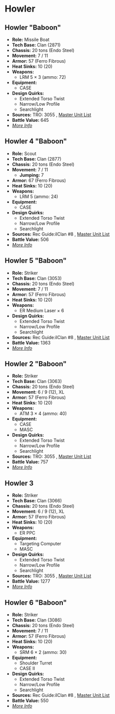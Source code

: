 # Howler 

## Howler "Baboon" 

- **Role:** Missile Boat 
- **Tech Base:** Clan (2871) 
- **Chassis:** 20 tons (Endo Steel) 
- **Movement:** 7 / 11 
- **Armor:** 57 (Ferro Fibrous) 
- **Heat Sinks:** 10 (20) 
- **Weapons:** 
  - LRM 5 × 3 (ammo: 72) 
- **Equipment:** 
  - CASE 
- **Design Quirks:** 
  - Extended Torso Twist 
  - Narrow/Low Profile 
  - Searchlight 
- **Sources:** TRO: 3055 , [Master Unit List](http://masterunitlist.info/Unit/Details/189) 
- **Battle Value:** 645 
- [*More Info*](howler/howler.md) 

## Howler 4 "Baboon" 

- **Role:** Scout 
- **Tech Base:** Clan (2877) 
- **Chassis:** 20 tons (Endo Steel) 
- **Movement:** 7 / 11 
  - **Jumping:** 7 
- **Armor:** 67 (Ferro Fibrous) 
- **Heat Sinks:** 10 (20) 
- **Weapons:** 
  - LRM 5 (ammo: 24) 
- **Equipment:** 
  - CASE 
- **Design Quirks:** 
  - Extended Torso Twist 
  - Narrow/Low Profile 
  - Searchlight 
- **Sources:** Rec Guide:ilClan #8 , [Master Unit List](http://masterunitlist.info/Unit/Details/7568) 
- **Battle Value:** 506 
- [*More Info*](howler/howler_4.md) 

## Howler 5 "Baboon" 

- **Role:** Striker 
- **Tech Base:** Clan (3053) 
- **Chassis:** 20 tons (Endo Steel) 
- **Movement:** 7 / 11 
- **Armor:** 57 (Ferro Fibrous) 
- **Heat Sinks:** 10 (20) 
- **Weapons:** 
  - ER Medium Laser × 6 
- **Design Quirks:** 
  - Extended Torso Twist 
  - Narrow/Low Profile 
  - Searchlight 
- **Sources:** Rec Guide:ilClan #8 , [Master Unit List](http://masterunitlist.info/Unit/Details/7569) 
- **Battle Value:** 1363 
- [*More Info*](howler/howler_5.md) 

## Howler 2 "Baboon" 

- **Role:** Striker 
- **Tech Base:** Clan (3063) 
- **Chassis:** 20 tons (Endo Steel) 
- **Movement:** 6 / 9 (12), XL 
- **Armor:** 57 (Ferro Fibrous) 
- **Heat Sinks:** 10 (20) 
- **Weapons:** 
  - ATM 3 × 4 (ammo: 40) 
- **Equipment:** 
  - CASE 
  - MASC 
- **Design Quirks:** 
  - Extended Torso Twist 
  - Narrow/Low Profile 
  - Searchlight 
- **Sources:** TRO: 3055 , [Master Unit List](http://masterunitlist.info/Unit/Details/190) 
- **Battle Value:** 757 
- [*More Info*](howler/howler_2.md) 

## Howler 3 

- **Role:** Striker 
- **Tech Base:** Clan (3066) 
- **Chassis:** 20 tons (Endo Steel) 
- **Movement:** 6 / 9 (12), XL 
- **Armor:** 57 (Ferro Fibrous) 
- **Heat Sinks:** 10 (20) 
- **Weapons:** 
  - ER PPC 
- **Equipment:** 
  - Targeting Computer 
  - MASC 
- **Design Quirks:** 
  - Extended Torso Twist 
  - Narrow/Low Profile 
  - Searchlight 
- **Sources:** TRO: 3055 , [Master Unit List](http://masterunitlist.info/Unit/Details/191) 
- **Battle Value:** 1277 
- [*More Info*](howler/howler_3.md) 

## Howler 6 "Baboon" 

- **Role:** Striker 
- **Tech Base:** Clan (3086) 
- **Chassis:** 20 tons (Endo Steel) 
- **Movement:** 7 / 11 
- **Armor:** 57 (Ferro Fibrous) 
- **Heat Sinks:** 10 (20) 
- **Weapons:** 
  - SRM 6 × 2 (ammo: 30) 
- **Equipment:** 
  - Shoulder Turret 
  - CASE II 
- **Design Quirks:** 
  - Extended Torso Twist 
  - Narrow/Low Profile 
  - Searchlight 
- **Sources:** Rec Guide:ilClan #8 , [Master Unit List](http://masterunitlist.info/Unit/Details/7570) 
- **Battle Value:** 550 
- [*More Info*](howler/howler_6.md) 

